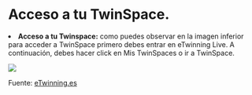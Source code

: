 
# Acceso a tu TwinSpace.

<li dir="ltr">
<strong>Acceso a tu Twinspace:</strong> como puedes observar en la imagen inferior para acceder a TwinSpace primero debes entrar en eTwinning Live. A continuación, debes hacer click en Mis TwinSpaces o ir a TwinSpace.
</li>


![](https://lh6.googleusercontent.com/6YKR5Y7_YT34oTecCc-cuoARaqaIMqiLl-MOmyCJdHM7QgTGCTNtkIsX6SS9JdJvEOmnYVxLWiMtp0cPDQ-dq1EOOot5UIb5xcufxbJ1NOSYgneoUQOoJEclBsec-LKGfWs0ycaA)

Fuente: [eTwinning.es](http://image.slidesharecdn.com/tutortwinspace-160118070453/95/scale-partido-al-twinspace-2-638.jpg?cb=1453103371)
